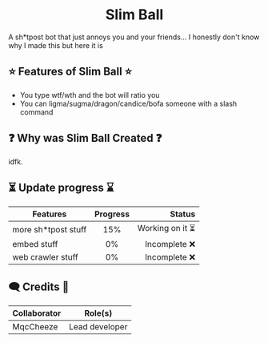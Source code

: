 <h1 align="center">
Slim Ball
</h1>

A sh*tpost bot that just annoys you and your friends... I honestly don't know why I made this but here it is

## ⭐ Features of Slim Ball ⭐

- You type wtf/wth and the bot will ratio you
- You can ligma/sugma/dragon/candice/bofa someone with a slash command

## ❓ Why was Slim Ball Created ❓

idfk.

## ⏳ Update progress ⌛

| Features | Progress | Status |
| ------------- |:-------------:| -----:|
| more sh*tpost stuff | 15% | Working on it ⏳ |
| embed stuff | 0% | Incomplete ❌ |
| web crawler stuff | 0% | Incomplete ❌ |

## 🗨️ Credits 💬

| Collaborator | Role(s) |
| ------------- |:-------------:|
| MqcCheeze | Lead developer | 
